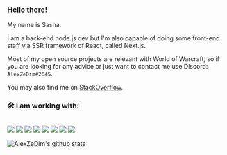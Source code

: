 <!--
**AlexZeDim/alexzedim** is a ✨ _special_ ✨ repository because its `README.md` (this file) appears on your GitHub profile.

Here are some ideas to get you started:

- 🔭 I’m currently working on ...
- 🌱 I’m currently learning ...
- 👯 I’m looking to collaborate on ...
- 🤔 I’m looking for help with ...
- 💬 Ask me about ...
- 📫 How to reach me: ...
- 😄 Pronouns: ...
- ⚡ Fun fact: ...
-->


### Hello there!

My name is Sasha. 

I am a back-end node.js dev but I'm also capable of doing some front-end staff via SSR framework of React, called Next.js.

Most of my open source projects are relevant with World of Warcraft, so if you are looking for any advice or just want to contact me use Discord: `AlexZeDim#2645`.

You may also find me on [StackOverflow](https://stackoverflow.com/users/7475615/alexzedim).

### 🛠️ I am working with:
##

![](https://img.shields.io/badge/IDE-WebStorm-informational?style=flat&logo=webstorm&logoColor=white&color=2bbc8a) ![](https://img.shields.io/badge/editor-VSC-informational?style=flat&logo=visual-studio-code&logoColor=white&color=2bbc8a) ![](https://img.shields.io/badge/code-Node.js-informational?style=flat&logo=node.js&logoColor=white&color=2bbc8a) ![](https://img.shields.io/badge/code-JavaScript-informational?style=flat&logo=javascript&logoColor=white&color=2bbc8a) ![](https://img.shields.io/badge/code-TypeScript-informational?style=flat&logo=typescript&logoColor=white&color=2bbc8a) ![](https://img.shields.io/badge/code-React-informational?style=flat&logo=react&logoColor=white&color=2bbc8a) ![](https://img.shields.io/badge/code-Next.js-informational?style=flat&logo=next.js&logoColor=white&color=2bbc8a) ![](https://img.shields.io/badge/code-MongoDB-informational?style=flat&logo=mongodb&logoColor=white&color=2bbc8a)

![AlexZeDim's github stats](https://github-readme-stats.vercel.app/api?username=alexzedim&count_private=true)
